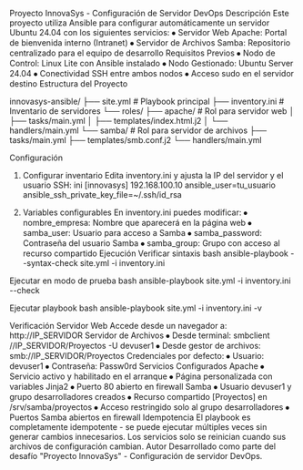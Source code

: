 Proyecto InnovaSys - Configuración de Servidor DevOps
Descripción
Este proyecto utiliza Ansible para configurar automáticamente un servidor Ubuntu 24.04 con los siguientes servicios:
⦁	Servidor Web Apache: Portal de bienvenida interno (Intranet)
⦁	Servidor de Archivos Samba: Repositorio centralizado para el equipo de desarrollo
Requisitos Previos
⦁	Nodo de Control: Linux Lite con Ansible instalado
⦁	Nodo Gestionado: Ubuntu Server 24.04
⦁	Conectividad SSH entre ambos nodos
⦁	Acceso sudo en el servidor destino
Estructura del Proyecto

innovasys-ansible/
├── site.yml                    # Playbook principal
├── inventory.ini               # Inventario de servidores
└── roles/
├── apache/                 # Rol para servidor web
│   ├── tasks/main.yml
│   ├── templates/index.html.j2
│   └── handlers/main.yml
└── samba/                  # Rol para servidor de archivos
├── tasks/main.yml
├── templates/smb.conf.j2
└── handlers/main.yml

Configuración
1. Configurar inventario
Edita inventory.ini y ajusta la IP del servidor y el usuario SSH:
ini
[innovasys]
192.168.100.10 ansible_user=tu_usuario ansible_ssh_private_key_file=~/.ssh/id_rsa

2. Variables configurables
En inventory.ini puedes modificar:
⦁	nombre_empresa: Nombre que aparecerá en la página web
⦁	samba_user: Usuario para acceso a Samba
⦁	samba_password: Contraseña del usuario Samba
⦁	samba_group: Grupo con acceso al recurso compartido
Ejecución
Verificar sintaxis
bash
ansible-playbook --syntax-check site.yml -i inventory.ini

Ejecutar en modo de prueba
bash
ansible-playbook site.yml -i inventory.ini --check

Ejecutar playbook
bash
ansible-playbook site.yml -i inventory.ini -v

Verificación
Servidor Web
Accede desde un navegador a: http://IP_SERVIDOR
Servidor de Archivos
⦁	Desde terminal: smbclient //IP_SERVIDOR/Proyectos -U devuser1
⦁	Desde gestor de archivos: smb://IP_SERVIDOR/Proyectos
Credenciales por defecto:
⦁	Usuario: devuser1
⦁	Contraseña: Passw0rd
Servicios Configurados
Apache
⦁	Servicio activo y habilitado en el arranque
⦁	Página personalizada con variables Jinja2
⦁	Puerto 80 abierto en firewall
Samba
⦁	Usuario devuser1 y grupo desarrolladores creados
⦁	Recurso compartido [Proyectos] en /srv/samba/proyectos
⦁	Acceso restringido solo al grupo desarrolladores
⦁	Puertos Samba abiertos en firewall
Idempotencia
El playbook es completamente idempotente - se puede ejecutar múltiples veces sin generar cambios innecesarios. Los servicios solo se reinician cuando sus archivos de configuración cambian.
Autor
Desarrollado como parte del desafío "Proyecto InnovaSys" - Configuración de servidor DevOps.
